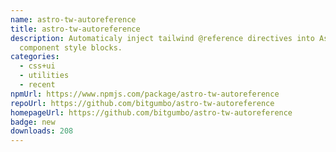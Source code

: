 ```yaml
---
name: astro-tw-autoreference
title: astro-tw-autoreference
description: Automaticaly inject tailwind @reference directives into Astro
  component style blocks.
categories:
  - css+ui
  - utilities
  - recent
npmUrl: https://www.npmjs.com/package/astro-tw-autoreference
repoUrl: https://github.com/bitgumbo/astro-tw-autoreference
homepageUrl: https://github.com/bitgumbo/astro-tw-autoreference
badge: new
downloads: 208
---
```

